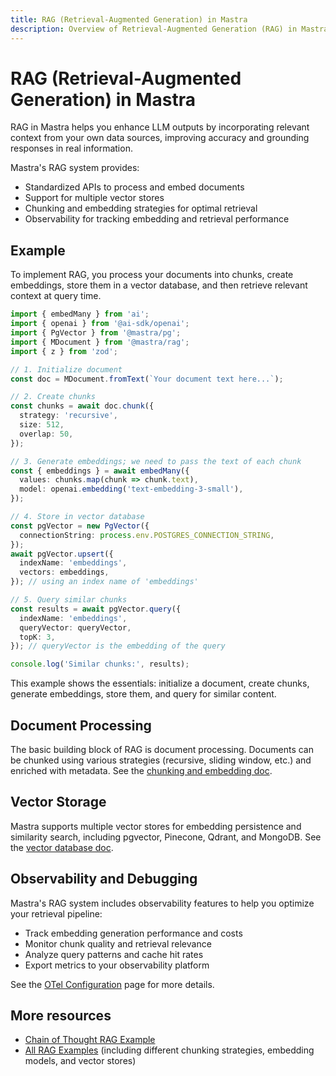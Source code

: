 ```yaml
---
title: RAG (Retrieval-Augmented Generation) in Mastra
description: Overview of Retrieval-Augmented Generation (RAG) in Mastra, detailing its capabilities for enhancing LLM outputs with relevant context.
---
```


# RAG (Retrieval-Augmented Generation) in Mastra

RAG in Mastra helps you enhance LLM outputs by incorporating relevant context from your own data sources, improving accuracy and grounding responses in real information.

Mastra's RAG system provides:

- Standardized APIs to process and embed documents
- Support for multiple vector stores
- Chunking and embedding strategies for optimal retrieval
- Observability for tracking embedding and retrieval performance

## Example

To implement RAG, you process your documents into chunks, create embeddings, store them in a vector database, and then retrieve relevant context at query time.

```ts showLineNumbers copy
import { embedMany } from 'ai';
import { openai } from '@ai-sdk/openai';
import { PgVector } from '@mastra/pg';
import { MDocument } from '@mastra/rag';
import { z } from 'zod';

// 1. Initialize document
const doc = MDocument.fromText(`Your document text here...`);

// 2. Create chunks
const chunks = await doc.chunk({
  strategy: 'recursive',
  size: 512,
  overlap: 50,
});

// 3. Generate embeddings; we need to pass the text of each chunk
const { embeddings } = await embedMany({
  values: chunks.map(chunk => chunk.text),
  model: openai.embedding('text-embedding-3-small'),
});

// 4. Store in vector database
const pgVector = new PgVector({
  connectionString: process.env.POSTGRES_CONNECTION_STRING,
});
await pgVector.upsert({
  indexName: 'embeddings',
  vectors: embeddings,
}); // using an index name of 'embeddings'

// 5. Query similar chunks
const results = await pgVector.query({
  indexName: 'embeddings',
  queryVector: queryVector,
  topK: 3,
}); // queryVector is the embedding of the query

console.log('Similar chunks:', results);
```

This example shows the essentials: initialize a document, create chunks, generate embeddings, store them, and query for similar content.

## Document Processing

The basic building block of RAG is document processing. Documents can be chunked using various strategies (recursive, sliding window, etc.) and enriched with metadata. See the [chunking and embedding doc](./chunking-and-embedding).

## Vector Storage

Mastra supports multiple vector stores for embedding persistence and similarity search, including pgvector, Pinecone, Qdrant, and MongoDB. See the [vector database doc](./vector-databases).

## Observability and Debugging

Mastra's RAG system includes observability features to help you optimize your retrieval pipeline:

- Track embedding generation performance and costs
- Monitor chunk quality and retrieval relevance
- Analyze query patterns and cache hit rates
- Export metrics to your observability platform

See the [OTel Configuration](../../reference/observability/otel-config) page for more details.

## More resources

- [Chain of Thought RAG Example](../../examples/rag/usage/cot-rag)
- [All RAG Examples](../../examples/) (including different chunking strategies, embedding models, and vector stores)
